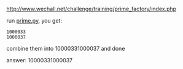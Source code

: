 http://www.wechall.net/challenge/training/prime_factory/index.php

run [prime.py](prime.py), you get:
```
1000033
1000037
```
combine them into 10000331000037 and done

answer: 10000331000037
